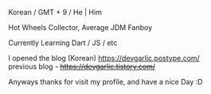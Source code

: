 Korean / GMT + 9 / He | Him


Hot Wheels Collector, Average JDM Fanboy

Currently Learning Dart / JS / etc

I opened the blog (Korean) https://devgarlic.postype.com/  
previous blog - ~~https://devgarlic.tistory.com/~~

Anyways thanks for visit my profile, and have a nice Day :D



<!---
GalaKrond-jkr0404/GalaKrond-jkr0404 is a ✨ special ✨ repository because its `README.md` (this file) appears on your GitHub profile.
You can click the Preview link to take a look at your changes.
--->
